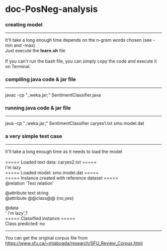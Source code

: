 # doc-PosNeg-analysis

### creating model
------------
It'll take a long enough time depends on the n-gram words chosen (see -min and -max)<br />
Just execute the **learn.sh** file<br /><br />
If you can't run the bash file, you can simply copy the code and execute it on Terminal.

### compiling java code & jar file
------------
javac -cp ".;weka.jar;" SentimentClassifier.java

### running java code & jar file
------------
java -cp ".;weka.jar;" SentimentClassifier caryes1.txt smo.model.dat

### a very simple test case
------------
It'll take a long enough time as it needs to load the model<br /><br />
===== Loaded text data: caryes2.txt =====<br />
 i'm lazy<br />
===== Loaded model: smo.model.dat =====<br />
===== Instance created with reference dataset =====<br />
@relation 'Test relation'<br />

@attribute text string<br />
@attribute @@class@@ {no,yes}<br />

@data<br />
' i\'m lazy',?<br />
===== Classified instance =====<br />
Class predicted: no

-----

You can get the original corpus file from https://www.sfu.ca/~mtaboada/research/SFU_Review_Corpus.html
